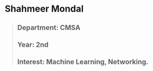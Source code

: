 # Shahmeer Mondal
  >## Department: CMSA
  >## Year: 2nd
  >## Interest: Machine Learning, Networking.
